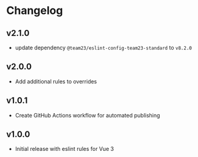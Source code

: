 # Changelog

## v2.1.0
- update dependency `@team23/eslint-config-team23-standard` to `v8.2.0`

## v2.0.0
- Add additional rules to overrides

## v1.0.1
- Create GitHub Actions workflow for automated publishing

## v1.0.0
- Initial release with eslint rules for Vue 3